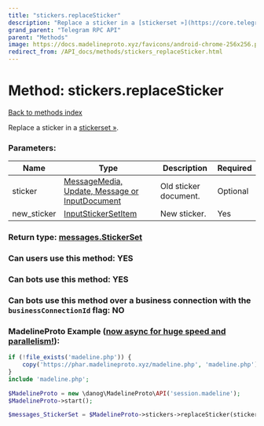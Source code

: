 ```yaml
---
title: "stickers.replaceSticker"
description: "Replace a sticker in a [stickerset »](https://core.telegram.org/api/stickers)."
grand_parent: "Telegram RPC API"
parent: "Methods"
image: https://docs.madelineproto.xyz/favicons/android-chrome-256x256.png
redirect_from: /API_docs/methods/stickers_replaceSticker.html
---
```

# Method: stickers.replaceSticker
[Back to methods index](index.html)



Replace a sticker in a [stickerset »](https://core.telegram.org/api/stickers).

### Parameters:

| Name     |    Type       | Description | Required |
|----------|---------------|-------------|----------|
|sticker|[MessageMedia, Update, Message or InputDocument](/API_docs/types/InputDocument.html) | Old sticker document. | Optional|
|new\_sticker|[InputStickerSetItem](/API_docs/types/InputStickerSetItem.html) | New sticker. | Yes|


### Return type: [messages.StickerSet](/API_docs/types/messages.StickerSet.html)

### Can users use this method: **YES**


### Can bots use this method: **YES**


### Can bots use this method over a business connection with the `businessConnectionId` flag: **NO**


### MadelineProto Example ([now async for huge speed and parallelism!](https://docs.madelineproto.xyz/docs/ASYNC.html)):


```php
if (!file_exists('madeline.php')) {
    copy('https://phar.madelineproto.xyz/madeline.php', 'madeline.php');
}
include 'madeline.php';

$MadelineProto = new \danog\MadelineProto\API('session.madeline');
$MadelineProto->start();

$messages_StickerSet = $MadelineProto->stickers->replaceSticker(sticker: $InputDocument, new_sticker: $InputStickerSetItem, );
```

